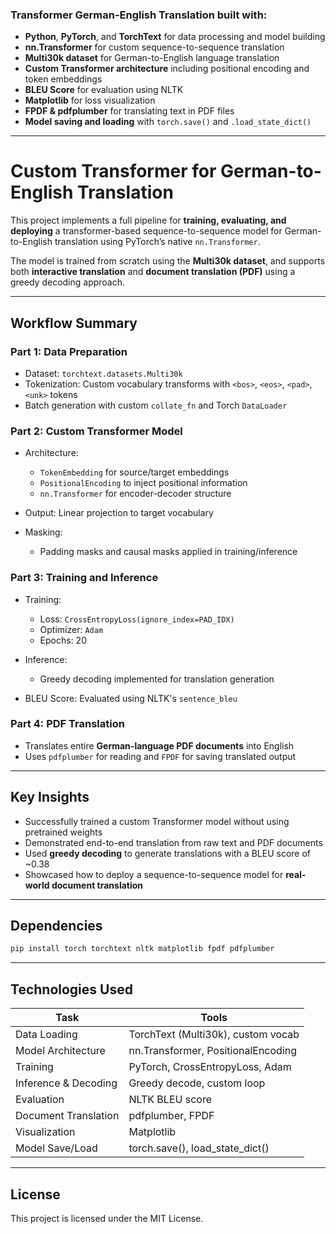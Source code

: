 ### Transformer German-English Translation built with:

* **Python**, **PyTorch**, and **TorchText** for data processing and model building
* **nn.Transformer** for custom sequence-to-sequence translation
* **Multi30k dataset** for German-to-English language translation
* **Custom Transformer architecture** including positional encoding and token embeddings
* **BLEU Score** for evaluation using NLTK
* **Matplotlib** for loss visualization
* **FPDF & pdfplumber** for translating text in PDF files
* **Model saving and loading** with `torch.save()` and `.load_state_dict()`

---

# Custom Transformer for German-to-English Translation

This project implements a full pipeline for **training, evaluating, and deploying** a transformer-based sequence-to-sequence model for German-to-English translation using PyTorch’s native `nn.Transformer`.

The model is trained from scratch using the **Multi30k dataset**, and supports both **interactive translation** and **document translation (PDF)** using a greedy decoding approach.

---

## Workflow Summary

### Part 1: Data Preparation

* Dataset: `torchtext.datasets.Multi30k`
* Tokenization: Custom vocabulary transforms with `<bos>`, `<eos>`, `<pad>`, `<unk>` tokens
* Batch generation with custom `collate_fn` and Torch `DataLoader`

### Part 2: Custom Transformer Model

* Architecture:

  * `TokenEmbedding` for source/target embeddings
  * `PositionalEncoding` to inject positional information
  * `nn.Transformer` for encoder-decoder structure
* Output: Linear projection to target vocabulary
* Masking:

  * Padding masks and causal masks applied in training/inference

### Part 3: Training and Inference

* Training:

  * Loss: `CrossEntropyLoss(ignore_index=PAD_IDX)`
  * Optimizer: `Adam`
  * Epochs: 20
* Inference:

  * Greedy decoding implemented for translation generation
* BLEU Score: Evaluated using NLTK's `sentence_bleu`

### Part 4: PDF Translation

* Translates entire **German-language PDF documents** into English
* Uses `pdfplumber` for reading and `FPDF` for saving translated output

---

## Key Insights

* Successfully trained a custom Transformer model without using pretrained weights
* Demonstrated end-to-end translation from raw text and PDF documents
* Used **greedy decoding** to generate translations with a BLEU score of \~0.38
* Showcased how to deploy a sequence-to-sequence model for **real-world document translation**

---

## Dependencies

```bash
pip install torch torchtext nltk matplotlib fpdf pdfplumber
```

---

## Technologies Used

| Task                 | Tools                              |
| -------------------- | ---------------------------------- |
| Data Loading         | TorchText (Multi30k), custom vocab |
| Model Architecture   | nn.Transformer, PositionalEncoding |
| Training             | PyTorch, CrossEntropyLoss, Adam    |
| Inference & Decoding | Greedy decode, custom loop         |
| Evaluation           | NLTK BLEU score                    |
| Document Translation | pdfplumber, FPDF                   |
| Visualization        | Matplotlib                         |
| Model Save/Load      | torch.save(), load\_state\_dict()  |

---

## License

This project is licensed under the MIT License.
